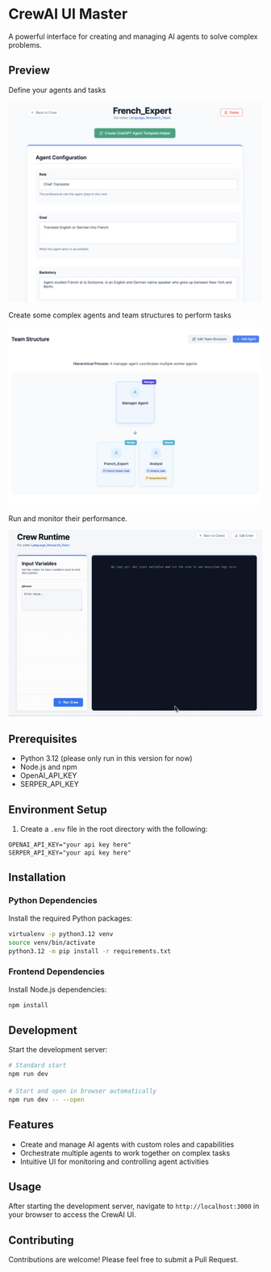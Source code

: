 # CrewAI UI Master

A powerful interface for creating and managing AI agents to solve complex problems.

## Preview

Define your agents and tasks

![Screenshot](./docs/agent.png)

Create some complex agents and team structures to perform tasks

![Screenshot](./docs/team-structure.png)

Run and monitor their performance.

![Demo](./docs/run-crew.gif)

## Prerequisites

- Python 3.12 (please only run in this version for now)
- Node.js and npm
- OpenAI_API_KEY
- SERPER_API_KEY

## Environment Setup

1. Create a `.env` file in the root directory with the following:

```env
OPENAI_API_KEY="your api key here"
SERPER_API_KEY="your api key here"
```

## Installation

### Python Dependencies

Install the required Python packages:

```bash
virtualenv -p python3.12 venv
source venv/bin/activate
python3.12 -m pip install -r requirements.txt
```

### Frontend Dependencies

Install Node.js dependencies:

```bash
npm install
```

## Development

Start the development server:

```bash
# Standard start
npm run dev

# Start and open in browser automatically
npm run dev -- --open
```

## Features

- Create and manage AI agents with custom roles and capabilities
- Orchestrate multiple agents to work together on complex tasks
- Intuitive UI for monitoring and controlling agent activities

## Usage

After starting the development server, navigate to `http://localhost:3000` in your browser to access the CrewAI UI.

## Contributing

Contributions are welcome! Please feel free to submit a Pull Request.


